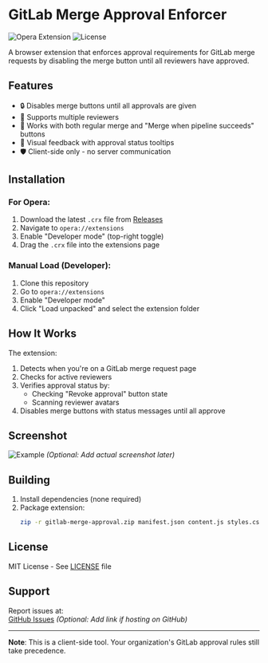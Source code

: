 # GitLab Merge Approval Enforcer

![Opera Extension](https://img.shields.io/badge/Opera-Extension-FF1B2D?logo=opera)
![License](https://img.shields.io/badge/License-MIT-green)

A browser extension that enforces approval requirements for GitLab merge requests by disabling the merge button until all reviewers have approved.

## Features

- 🔒 Disables merge buttons until all approvals are given
- 👥 Supports multiple reviewers
- 🎯 Works with both regular merge and "Merge when pipeline succeeds" buttons
- 🔔 Visual feedback with approval status tooltips
- 🛡️ Client-side only - no server communication

## Installation

### For Opera:
1. Download the latest `.crx` file from [Releases]()
2. Navigate to `opera://extensions`
3. Enable "Developer mode" (top-right toggle)
4. Drag the `.crx` file into the extensions page

### Manual Load (Developer):
1. Clone this repository
2. Go to `opera://extensions`
3. Enable "Developer mode"
4. Click "Load unpacked" and select the extension folder

## How It Works

The extension:
1. Detects when you're on a GitLab merge request page
2. Checks for active reviewers
3. Verifies approval status by:
   - Checking "Revoke approval" button state
   - Scanning reviewer avatars
4. Disables merge buttons with status messages until all approve

## Screenshot

![Example](screenshot.png) *(Optional: Add actual screenshot later)*

## Building

1. Install dependencies (none required)
2. Package extension:
   ```bash
   zip -r gitlab-merge-approval.zip manifest.json content.js styles.css LICENSE README.md icon.png
   ```

## License

MIT License - See [LICENSE](LICENSE) file

## Support

Report issues at:  
[GitHub Issues]() *(Optional: Add link if hosting on GitHub)*

---

**Note**: This is a client-side tool. Your organization's GitLab approval rules still take precedence.
